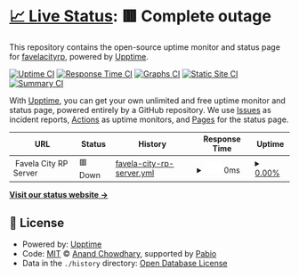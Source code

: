# [📈 Live Status](https://favelacityrp.github.io/favelacitystatus): <!--live status--> **🟥 Complete outage**

This repository contains the open-source uptime monitor and status page for [favelacityrp](https://favelacityrp.github.io/favelacitystatus), powered by [Upptime](https://github.com/upptime/upptime).

[![Uptime CI](https://github.com/favelacityrp/favelacitystatus/workflows/Uptime%20CI/badge.svg)](https://github.com/favelacityrp/favelacitystatus/actions?query=workflow%3A%22Uptime+CI%22)
[![Response Time CI](https://github.com/favelacityrp/favelacitystatus/workflows/Response%20Time%20CI/badge.svg)](https://github.com/favelacityrp/favelacitystatus/actions?query=workflow%3A%22Response+Time+CI%22)
[![Graphs CI](https://github.com/favelacityrp/favelacitystatus/workflows/Graphs%20CI/badge.svg)](https://github.com/favelacityrp/favelacitystatus/actions?query=workflow%3A%22Graphs+CI%22)
[![Static Site CI](https://github.com/favelacityrp/favelacitystatus/workflows/Static%20Site%20CI/badge.svg)](https://github.com/favelacityrp/favelacitystatus/actions?query=workflow%3A%22Static+Site+CI%22)
[![Summary CI](https://github.com/favelacityrp/favelacitystatus/workflows/Summary%20CI/badge.svg)](https://github.com/favelacityrp/favelacitystatus/actions?query=workflow%3A%22Summary+CI%22)

With [Upptime](https://upptime.js.org), you can get your own unlimited and free uptime monitor and status page, powered entirely by a GitHub repository. We use [Issues](https://github.com/favelacityrp/favelacitystatus/issues) as incident reports, [Actions](https://github.com/favelacityrp/favelacitystatus/actions) as uptime monitors, and [Pages](https://favelacityrp.github.io/favelacitystatus) for the status page.

<!--start: status pages-->
<!-- This summary is generated by Upptime (https://github.com/upptime/upptime) -->
<!-- Do not edit this manually, your changes will be overwritten -->
<!-- prettier-ignore -->
| URL | Status | History | Response Time | Uptime |
| --- | ------ | ------- | ------------- | ------ |
| <img alt="" src="https://icons.duckduckgo.com/ip3/null.ico" height="13"> Favela City RP Server | 🟥 Down | [favela-city-rp-server.yml](https://github.com/favelacityrp/favelacitystatus/commits/HEAD/history/favela-city-rp-server.yml) | <details><summary><img alt="Response time graph" src="./graphs/favela-city-rp-server/response-time-week.png" height="20"> 0ms</summary><br><a href="https://favelacityrp.github.io/favelacitystatus/history/favela-city-rp-server"><img alt="Response time 219" src="https://img.shields.io/endpoint?url=https%3A%2F%2Fraw.githubusercontent.com%2Ffavelacityrp%2Ffavelacitystatus%2FHEAD%2Fapi%2Ffavela-city-rp-server%2Fresponse-time.json"></a><br><a href="https://favelacityrp.github.io/favelacitystatus/history/favela-city-rp-server"><img alt="24-hour response time 0" src="https://img.shields.io/endpoint?url=https%3A%2F%2Fraw.githubusercontent.com%2Ffavelacityrp%2Ffavelacitystatus%2FHEAD%2Fapi%2Ffavela-city-rp-server%2Fresponse-time-day.json"></a><br><a href="https://favelacityrp.github.io/favelacitystatus/history/favela-city-rp-server"><img alt="7-day response time 0" src="https://img.shields.io/endpoint?url=https%3A%2F%2Fraw.githubusercontent.com%2Ffavelacityrp%2Ffavelacitystatus%2FHEAD%2Fapi%2Ffavela-city-rp-server%2Fresponse-time-week.json"></a><br><a href="https://favelacityrp.github.io/favelacitystatus/history/favela-city-rp-server"><img alt="30-day response time 0" src="https://img.shields.io/endpoint?url=https%3A%2F%2Fraw.githubusercontent.com%2Ffavelacityrp%2Ffavelacitystatus%2FHEAD%2Fapi%2Ffavela-city-rp-server%2Fresponse-time-month.json"></a><br><a href="https://favelacityrp.github.io/favelacitystatus/history/favela-city-rp-server"><img alt="1-year response time 219" src="https://img.shields.io/endpoint?url=https%3A%2F%2Fraw.githubusercontent.com%2Ffavelacityrp%2Ffavelacitystatus%2FHEAD%2Fapi%2Ffavela-city-rp-server%2Fresponse-time-year.json"></a></details> | <details><summary><a href="https://favelacityrp.github.io/favelacitystatus/history/favela-city-rp-server">0.00%</a></summary><a href="https://favelacityrp.github.io/favelacitystatus/history/favela-city-rp-server"><img alt="All-time uptime 23.07%" src="https://img.shields.io/endpoint?url=https%3A%2F%2Fraw.githubusercontent.com%2Ffavelacityrp%2Ffavelacitystatus%2FHEAD%2Fapi%2Ffavela-city-rp-server%2Fuptime.json"></a><br><a href="https://favelacityrp.github.io/favelacitystatus/history/favela-city-rp-server"><img alt="24-hour uptime 0.00%" src="https://img.shields.io/endpoint?url=https%3A%2F%2Fraw.githubusercontent.com%2Ffavelacityrp%2Ffavelacitystatus%2FHEAD%2Fapi%2Ffavela-city-rp-server%2Fuptime-day.json"></a><br><a href="https://favelacityrp.github.io/favelacitystatus/history/favela-city-rp-server"><img alt="7-day uptime 0.00%" src="https://img.shields.io/endpoint?url=https%3A%2F%2Fraw.githubusercontent.com%2Ffavelacityrp%2Ffavelacitystatus%2FHEAD%2Fapi%2Ffavela-city-rp-server%2Fuptime-week.json"></a><br><a href="https://favelacityrp.github.io/favelacitystatus/history/favela-city-rp-server"><img alt="30-day uptime 7.96%" src="https://img.shields.io/endpoint?url=https%3A%2F%2Fraw.githubusercontent.com%2Ffavelacityrp%2Ffavelacitystatus%2FHEAD%2Fapi%2Ffavela-city-rp-server%2Fuptime-month.json"></a><br><a href="https://favelacityrp.github.io/favelacitystatus/history/favela-city-rp-server"><img alt="1-year uptime 23.07%" src="https://img.shields.io/endpoint?url=https%3A%2F%2Fraw.githubusercontent.com%2Ffavelacityrp%2Ffavelacitystatus%2FHEAD%2Fapi%2Ffavela-city-rp-server%2Fuptime-year.json"></a></details>

<!--end: status pages-->

[**Visit our status website →**](https://favelacityrp.github.io/favelacitystatus)

## 📄 License

- Powered by: [Upptime](https://github.com/upptime/upptime)
- Code: [MIT](./LICENSE) © [Anand Chowdhary](https://anandchowdhary.com), supported by [Pabio](https://pabio.com)
- Data in the `./history` directory: [Open Database License](https://opendatacommons.org/licenses/odbl/1-0/)
